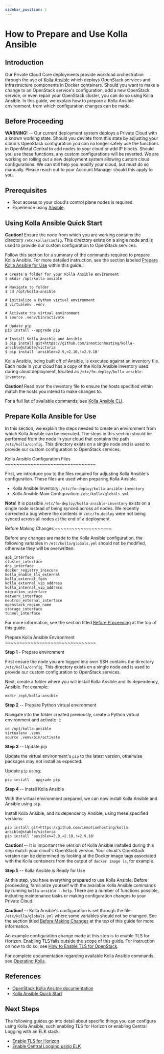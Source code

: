 ```yaml
---
sidebar_position: 1
---
```

# How to Prepare and Use Kolla Ansible

## Introduction

Our Private Cloud Core deployments provide workload orchestration
through the use of [Kolla
Ansible](https://github.com/openstack/kolla-ansible) which deploys
OpenStack services and infrastructure components in Docker containers.
Should you want to make a change to an OpenStack service's
configuration, add a new OpenStack service, or even repair your
OpenStack cluster, you can do so using Kolla Ansible. In this guide, we
explain how to prepare a Kolla Ansible environment, from which
configuration changes can be made.

## Before Proceeding

**WARNING\!** -- Our current deployment system deploys a Private Cloud
with a known working state. Should you deviate from this state by
adjusting your cloud's OpenStack configuration you can no longer safely
use the functions in OpenMetal Central to add nodes to your cloud or add
IP blocks. Should you use these functions, any custom configurations
will be reverted. We are working on rolling out a new deployment system
allowing custom cloud configurations. We can still help you modify your
cloud, but must do so manually. Please reach out to your Account Manager
should this apply to you.

## Prerequisites

- Root access to your cloud's control plane nodes is required.
- Experience using [Ansible](https://www.ansible.com/).

## Using Kolla Ansible Quick Start

**Caution\!** Ensure the node from which you are working contains the
directory `/etc/kolla/config`. This directory exists on a single node
and is used to provide our custom configuration to OpenStack services.

Follow this section for a summary of the commands required to prepare
Kolla Ansible. For more detailed instruction, see the section labeled
[Prepare Kolla Ansible for Use](#prepare-kolla-ansible-for-use) within
this guide.:

    # Create a folder for your Kolla Ansible environment
    $ mkdir /opt/kolla-ansible
    
    # Navigate to folder
    $ cd /opt/kolla-ansible
    
    # Initialize a Python virtual environment
    $ virtualenv .venv
    
    # Activate the virtual environment
    $ source .venv/bin/activate
    
    # Update pip
    pip install --upgrade pip
    
    # Install Kolla Ansible and Ansible
    $ pip install git+https://github.com/inmotionhosting/kolla-ansible@stable/victoria
    $ pip install 'ansible>=2.9,<2.10,!=2.9.10'

Kolla Ansible, being built off of Ansible, is executed against an
inventory file. Each node in your cloud has a copy of the Kolla Ansible
inventory used during cloud deployment, located as
`/etc/fm-deploy/kolla-ansible-inventory`.

**Caution\!** Read over the inventory file to ensure the hosts specified
within match the hosts you intend to make changes to.

For a full list of available commands, see [Kolla Ansible
CLI](https://docs.openstack.org/kolla-ansible/latest/user/operating-kolla.html#kolla-ansible-cli).

## Prepare Kolla Ansible for Use

In this section, we explain the steps needed to create an environment
from which Kolla Ansible can be executed. The steps in this section
should be performed from the node in your cloud that contains the path
`/etc/kolla/config`. This directory exists on a single node and is used
to provide our custom configuration to OpenStack services.

Kolla Ansible Configuration Files
\~\~\~\~\~\~\~\~\~\~\~\~\~\~\~\~\~\~\~\~\~\~\~\~\~\~\~\~\~\~\~\~

First, we introduce you to the files required for adjusting Kolla
Ansible's configuration. These files are used when preparing Kolla
Ansible.

- Kolla Ansible Inventory: `/etc/fm-deploy/kolla-ansible-inventory`
- Kolla Ansible Main Configuration: `/etc/kolla/globals.yml`

**Note\!** It is possible `/etc/fm-deploy/kolla-ansible-inventory`
exists on a single node instead of being synced across all nodes. We
recently corrected a bug where the contents in `/etc/fm-deploy` were not
being synced across all nodes at the end of a deployment.

Before Making Changes \~\~\~\~\~\~\~\~\~\~\~\~\~\~\~\~\~\~\~\~

Before any changes are made to the Kolla Ansible configuration, the
following variables in `/etc/kolla/globals.yml` should not be modified,
otherwise they will be overwritten:

    api_interface
    cluster_interface
    dns_interface
    docker_registry_insecure
    kolla_enable_tls_external
    kolla_external_fqdn
    kolla_external_vip_address
    kolla_internal_vip_address
    migration_interface
    network_interface
    neutron_external_interface
    openstack_region_name
    storage_interface
    tunnel_interface

For more information, see the section titled [Before
Proceeding](#before-proceeding) at the top of this guide.

Prepare Kolla Ansible Environment
\~\~\~\~\~\~\~\~\~\~\~\~\~\~\~\~\~\~\~\~\~\~\~\~\~\~\~\~\~\~\~\~

**Step 1** - Prepare environment

First ensure the node you are logged into over SSH contains the
directory `/etc/kolla/config`. This directory exists on a single node
and is used to provide our custom configuration to OpenStack services.

Next, create a folder where you will install Kolla Ansible and its
dependency, Ansible. For example:

    mkdir /opt/kolla-ansible

**Step 2** -- Prepare Python virtual environment

Navigate into the folder created previously, create a Python virtual
environment and activate it:

    cd /opt/kolla-ansible
    virtualenv .venv
    source .venv/bin/activate

**Step 3** -- Update pip

Update the virtual environment's `pip` to the latest version, otherwise
packages may not install as expected.

Update `pip` using:

    pip install --upgrade pip

**Step 4** -- Install Kolla Ansible

With the virtual environment prepared, we can now install Kolla Ansible
and Ansible using `pip`.

Install Kolla Ansible, and its dependency Ansible, using these specified
versions:

    pip install git+https://github.com/inmotionhosting/kolla-ansible@stable/victoria
    pip install 'ansible>=2.9,<2.10,!=2.9.10'

**Caution\!** -- It is important the version of Kolla Ansible installed
during this step match your cloud's OpenStack version. Your cloud's
OpenStack version can be determined by looking at the Docker image tags
associated with the Kolla containers from the output of `docker image
ls`, for example.

**Step 5** -- Kolla Ansible is Ready for Use

At this step, you have everything prepared to use Kolla Ansible. Before
proceeding, familiarize yourself with the available Kolla Ansible
commands by running `kolla-ansible --help`. There are a number of
functions possible, including maintenance tasks or making configuration
changes to your Private Cloud.

**Caution\!** -- Kolla Ansible's configuration is set through the file
`/etc/kolla/globals.yml` where some variables should not be changed. See
the section titled [Before Making
Changes](kolla-ansible#before-making-changes)
at the top of this guide for more information.

An example configuration change made at this step is to enable TLS for
Horizon. Enabling TLS falls outside the scope of this guide. For
instruction on how to do so, see [How to Enable TLS for
OpenStack](enable-tls).

For complete documentation regarding available Kolla Ansible commands,
see [Operating
Kolla](https://docs.openstack.org/kolla-ansible/latest/user/operating-kolla.html).

## References

- [OpenStack Kolla Ansible
    documentation](https://docs.openstack.org/kolla-ansible/latest/)
- [Kolla Ansible Quick
    Start](https://docs.openstack.org/kolla-ansible/latest/user/quickstart.html)

## Next Steps

The following guides go into detail about specific things you can
configure using Kolla Ansible, such enabling TLS for Horizon or enabling
Central Logging with an ELK stack:

- [Enable TLS for
    Horizon](enable-tls)
- [Enable Central Logging using
    ELK](enable-elk)
